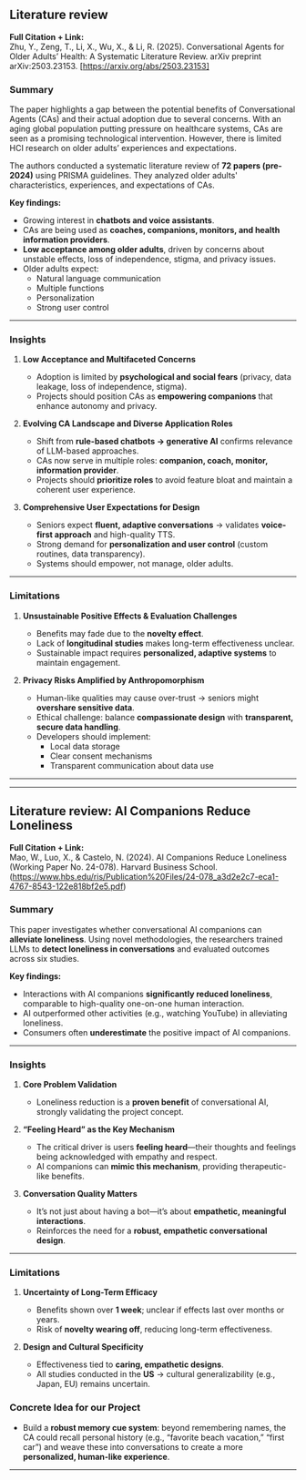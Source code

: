 ## Literature review

**Full Citation + Link:**  
Zhu, Y., Zeng, T., Li, X., Wu, X., & Li, R. (2025). Conversational Agents for Older Adults’ Health: A Systematic Literature Review. arXiv preprint arXiv:2503.23153. [https://arxiv.org/abs/2503.23153]

### Summary  
The paper highlights a gap between the potential benefits of Conversational Agents (CAs) and their actual adoption due to several concerns. With an aging global population putting pressure on healthcare systems, CAs are seen as a promising technological intervention. However, there is limited HCI research on older adults’ experiences and expectations.  

The authors conducted a systematic literature review of **72 papers (pre-2024)** using PRISMA guidelines. They analyzed older adults' characteristics, experiences, and expectations of CAs.  

**Key findings:**
- Growing interest in **chatbots and voice assistants**.  
- CAs are being used as **coaches, companions, monitors, and health information providers**.  
- **Low acceptance among older adults**, driven by concerns about unstable effects, loss of independence, stigma, and privacy issues.  
- Older adults expect:  
  - Natural language communication  
  - Multiple functions  
  - Personalization  
  - Strong user control  

---

### Insights  
1. **Low Acceptance and Multifaceted Concerns**  
   - Adoption is limited by **psychological and social fears** (privacy, data leakage, loss of independence, stigma).  
   - Projects should position CAs as **empowering companions** that enhance autonomy and privacy.  

2. **Evolving CA Landscape and Diverse Application Roles**  
   - Shift from **rule-based chatbots → generative AI** confirms relevance of LLM-based approaches.  
   - CAs now serve in multiple roles: **companion, coach, monitor, information provider**.  
   - Projects should **prioritize roles** to avoid feature bloat and maintain a coherent user experience.  

3. **Comprehensive User Expectations for Design**  
   - Seniors expect **fluent, adaptive conversations** → validates **voice-first approach** and high-quality TTS.  
   - Strong demand for **personalization and user control** (custom routines, data transparency).  
   - Systems should empower, not manage, older adults.  

---

### Limitations  
1. **Unsustainable Positive Effects & Evaluation Challenges**  
   - Benefits may fade due to the **novelty effect**.  
   - Lack of **longitudinal studies** makes long-term effectiveness unclear.  
   - Sustainable impact requires **personalized, adaptive systems** to maintain engagement.  

2. **Privacy Risks Amplified by Anthropomorphism**  
   - Human-like qualities may cause over-trust → seniors might **overshare sensitive data**.  
   - Ethical challenge: balance **compassionate design** with **transparent, secure data handling**.  
   - Developers should implement:  
     - Local data storage  
     - Clear consent mechanisms  
     - Transparent communication about data use  

---

---

## Literature review: AI Companions Reduce Loneliness  

**Full Citation + Link:**  
Mao, W., Luo, X., & Castelo, N. (2024). AI Companions Reduce Loneliness (Working Paper No. 24-078). Harvard Business School.(https://www.hbs.edu/ris/Publication%20Files/24-078_a3d2e2c7-eca1-4767-8543-122e818bf2e5.pdf)  

### Summary  
This paper investigates whether conversational AI companions can **alleviate loneliness**. Using novel methodologies, the researchers trained LLMs to **detect loneliness in conversations** and evaluated outcomes across six studies.  

**Key findings:**
- Interactions with AI companions **significantly reduced loneliness**, comparable to high-quality one-on-one human interaction.  
- AI outperformed other activities (e.g., watching YouTube) in alleviating loneliness.  
- Consumers often **underestimate** the positive impact of AI companions.  

---

### Insights  
1. **Core Problem Validation**  
   - Loneliness reduction is a **proven benefit** of conversational AI, strongly validating the project concept.  

2. **“Feeling Heard” as the Key Mechanism**  
   - The critical driver is users **feeling heard**—their thoughts and feelings being acknowledged with empathy and respect.  
   - AI companions can **mimic this mechanism**, providing therapeutic-like benefits.  

3. **Conversation Quality Matters**  
   - It’s not just about having a bot—it’s about **empathetic, meaningful interactions**.  
   - Reinforces the need for a **robust, empathetic conversational design**.  

---

### Limitations  
1. **Uncertainty of Long-Term Efficacy**  
   - Benefits shown over **1 week**; unclear if effects last over months or years.  
   - Risk of **novelty wearing off**, reducing long-term effectiveness.  

2. **Design and Cultural Specificity**  
   - Effectiveness tied to **caring, empathetic designs**.  
   - All studies conducted in the **US** → cultural generalizability (e.g., Japan, EU) remains uncertain.  

### Concrete Idea for our Project  
- Build a **robust memory cue system**: beyond remembering names, the CA could recall personal history (e.g., “favorite beach vacation,” “first car”) and weave these into conversations to create a more **personalized, human-like experience**. 
---
